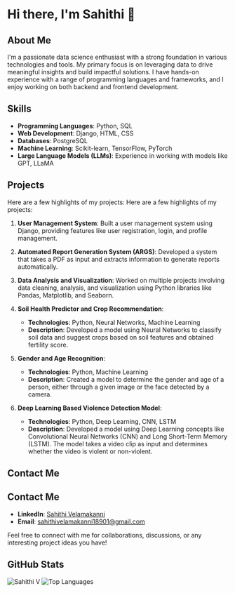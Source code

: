 # Hi there, I'm Sahithi 👋

## About Me
I'm a passionate data science enthusiast with a strong foundation in various technologies and tools. My primary focus is on leveraging data to drive meaningful insights and build impactful solutions. I have hands-on experience with a range of programming languages and frameworks, and I enjoy working on both backend and frontend development.

## Skills
- **Programming Languages**: Python, SQL
- **Web Development**: Django, HTML, CSS
- **Databases**: PostgreSQL
- **Machine Learning**: Scikit-learn, TensorFlow, PyTorch
- **Large Language Models (LLMs)**: Experience in working with models like GPT, LLaMA

## Projects
Here are a few highlights of my projects:
Here are a few highlights of my projects:

1. **User Management System**: Built a user management system using Django, providing features like user registration, login, and profile management.

2. **Automated Report Generation System (ARGS)**: Developed a system that takes a PDF as input and extracts information to generate reports automatically.

3. **Data Analysis and Visualization**: Worked on multiple projects involving data cleaning, analysis, and visualization using Python libraries like Pandas, Matplotlib, and Seaborn.

4. **Soil Health Predictor and Crop Recommendation**:
   - **Technologies**: Python, Neural Networks, Machine Learning
   - **Description**: Developed a model using Neural Networks to classify soil data and suggest crops based on soil features and obtained fertility score.

5. **Gender and Age Recognition**:
   - **Technologies**: Python, Machine Learning
   - **Description**: Created a model to determine the gender and age of a person, either through a given image or the face detected by a camera.

6. **Deep Learning Based Violence Detection Model**:
   - **Technologies**: Python, Deep Learning, CNN, LSTM
   - **Description**: Developed a model using Deep Learning concepts like Convolutional Neural Networks (CNN) and Long Short-Term Memory (LSTM). The model takes a video clip as input and determines whether the video is violent or non-violent.

## Contact Me

## Contact Me
- **LinkedIn**: [Sahithi Velamakanni](www.linkedin.com/in/sahithi-velamakanni-392039296)
- **Email**: sahithivelamakanni18901@gmail.com

Feel free to connect with me for collaborations, discussions, or any interesting project ideas you have!

## GitHub Stats
![Sahithi V](https://github-readme-stats.vercel.app/api?username=sahithiv18&show_icons=true&theme=radical)
![Top Languages](https://github-readme-stats.vercel.app/api/top-langs/?username=sahithiv18&layout=compact&theme=radical)


<!--
**sahithiv18/sahithiv18** is a ✨ _special_ ✨ repository because its `README.md` (this file) appears on your GitHub profile.

Here are some ideas to get you started:

- 🔭 I’m currently working on ...
- 🌱 I’m currently learning ...
- 👯 I’m looking to collaborate on ...
- 🤔 I’m looking for help with ...
- 💬 Ask me about ...
- 📫 How to reach me: ...
- 😄 Pronouns: ...
- ⚡ Fun fact: ...
-->
